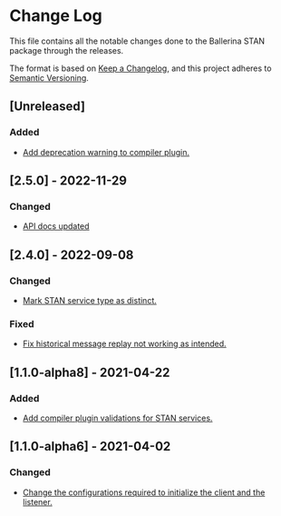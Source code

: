 # Change Log
This file contains all the notable changes done to the Ballerina STAN package through the releases.

The format is based on [Keep a Changelog](https://keepachangelog.com/en/1.0.0/), and this project adheres to [Semantic Versioning](https://semver.org/spec/v2.0.0.html).

## [Unreleased] 

### Added

- [Add deprecation warning to compiler plugin.](https://github.com/ballerina-platform/ballerina-standard-library/issues/4227)

## [2.5.0] - 2022-11-29

### Changed
- [API docs updated](https://github.com/ballerina-platform/ballerina-standard-library/issues/3463)

## [2.4.0] - 2022-09-08

### Changed
- [Mark STAN service type as distinct.](https://github.com/ballerina-platform/ballerina-standard-library/issues/2398)

### Fixed
- [Fix historical message replay not working as intended.](https://github.com/ballerina-platform/ballerina-standard-library/issues/1420)

## [1.1.0-alpha8] - 2021-04-22

### Added

- [Add compiler plugin validations for STAN services.](https://github.com/ballerina-platform/ballerina-standard-library/issues/1114)

## [1.1.0-alpha6] - 2021-04-02

### Changed
- [Change the configurations required to initialize the client and the listener.](https://github.com/ballerina-platform/ballerina-standard-library/issues/1176)
